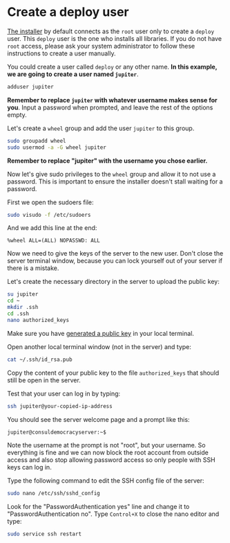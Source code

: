 # Create a deploy user

[The installer](https://github.com/consuldemocracy/installer) by default connects as the `root` user only to create a `deploy` user. This `deploy` user is the one who installs all libraries. If you do not have `root` access, please ask your system administrator to follow these instructions to create a user manually.

You could create a user called `deploy` or any other name. **In this example, we are going to create a user named `jupiter`**.

```bash
adduser jupiter
```

**Remember to replace `jupiter` with whatever username makes sense for you**. Input a password when prompted, and leave the rest of the options empty.

Let's create a `wheel` group and add the user `jupiter` to this group.

```bash
sudo groupadd wheel
sudo usermod -a -G wheel jupiter
```

**Remember to replace "jupiter" with the username you chose earlier.**

Now let's give sudo privileges to the `wheel` group and allow it to not use a password. This is important to ensure the installer doesn't stall waiting for a password.

First we open the sudoers file:

```bash
sudo visudo -f /etc/sudoers
```

And we add this line at the end:

```text
%wheel ALL=(ALL) NOPASSWD: ALL
```

Now we need to give the keys of the server to the new user. Don't close the server terminal window, because you can lock yourself out of your server if there is a mistake.

Let's create the necessary directory in the server to upload the public key:

```bash
su jupiter
cd ~
mkdir .ssh
cd .ssh
nano authorized_keys
```

Make sure you have [generated a public key](generating_ssh_key.md) in your local terminal.

Open another local terminal window (not in the server) and type:

```bash
cat ~/.ssh/id_rsa.pub
```

Copy the content of your public key to the file `authorized_keys` that should still be open in the server.

Test that your user can log in by typing:

```bash
ssh jupiter@your-copied-ip-address
```

You should see the server welcome page and a prompt like this:

```bash
jupiter@consuldemocracyserver:~$
```

Note the username at the prompt is not "root", but your username. So everything is fine and we can now block the root account from outside access and also stop allowing password access so only people with SSH keys can log in.

Type the following command to edit the SSH config file of the server:

```bash
sudo nano /etc/ssh/sshd_config
```

Look for the "PasswordAuthentication yes" line and change it to "PasswordAuthentication no". Type `Control+X` to close the nano editor and type:

```bash
sudo service ssh restart
```
